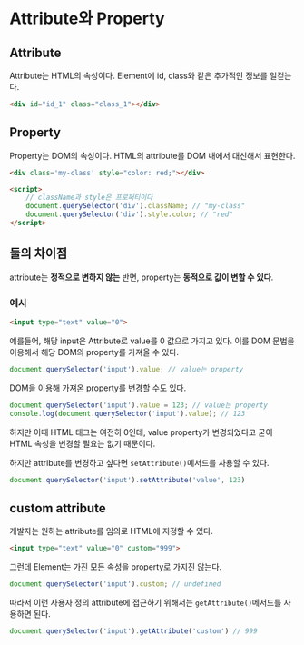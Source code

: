 # Attribute와 Property

## Attribute

Attribute는 HTML의 속성이다. Element에 id, class와 같은 추가적인 정보를 일컫는다.

```html
<div id="id_1" class="class_1"></div>
```

## Property

Property는 DOM의 속성이다. HTML의 attribute를 DOM 내에서 대신해서 표현한다.

```html
<div class='my-class' style="color: red;"></div>

<script>
    // className과 style은 프로퍼티이다
    document.querySelector('div').className; // "my-class"
    document.querySelector('div').style.color; // "red"
</script>
```

## 둘의 차이점

attribute는 **정적으로 변하지 않는** 반면, property는 **동적으로 값이 변할 수 있다**.

### 예시

```html
<input type="text" value="0">
```
예를들어, 해당 input은 Attribute로 value를 0 값으로 가지고 있다.
이를 DOM 문법을 이용해서 해당 DOM의 property를 가져올 수 있다.

```js
document.querySelector('input').value; // value는 property
```

DOM을 이용해 가져온 property를 변경할 수도 있다.

```js
document.querySelector('input').value = 123; // value는 property
console.log(document.querySelector('input').value); // 123
```

하지만 이때 HTML 태그는 여전히 0인데, value property가 변경되었다고 굳이 HTML 속성을 변경할 필요는 없기 때문이다.

하지만 attribute를 변경하고 싶다면 `setAttribute()`메서드를 사용할 수 있다.
```js
document.querySelector('input').setAttribute('value', 123)
```

## custom attribute

개발자는 원하는 attribute를 임의로 HTML에 지정할 수 있다.
```html
<input type="text" value="0" custom="999">
```
그런데 Element는 가진 모든 속성을 property로 가지진 않는다.

```js
document.querySelector('input').custom; // undefined
```

따라서 이런 사용자 정의 attribute에 접근하기 위해서는 `getAttribute()`메서드를 사용하면 된다.
```js
document.querySelector('input').getAttribute('custom') // 999
```
